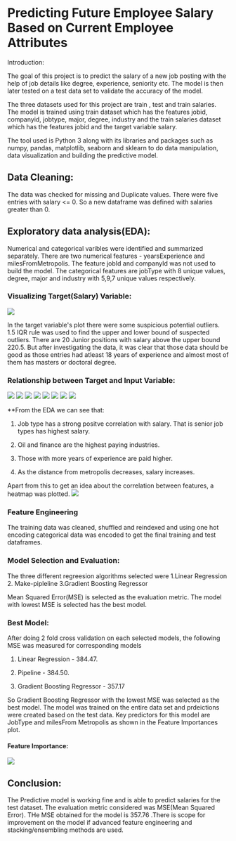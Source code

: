 # Predicting Future Employee Salary Based on Current Employee Attributes

Introduction:

The goal of this project is to predict the salary of a new job posting with the help of job details like degree, experience, seniority etc. The model is then later tested on a test data set to validate the accuracy of the model.

The three datasets used for this project are train , test and train salaries. The model is trained using train dataset which has the features jobid, companyid, jobtype, major, degree, industry and the train salaries dataset which has the features jobid and the target variable salary.

The tool used is Python 3 along with its libraries and packages such as numpy, pandas, matplotlib, seaborn and sklearn to do data manipulation, data visualization and building the predictive model.

## Data Cleaning:
The data was checked for missing and Duplicate values. There were five entries with salary <= 0. So a new dataframe was defined with salaries greater than 0.

## Exploratory data analysis(EDA):
Numerical and categorical varibles were identified and summarized separately. There are two numerical features - yearsExperience and milesFromMetropolis. The feature jobId and companyId was not used to build the model. The categorical features are jobType with 8 unique values, degree, major and industry with 5,9,7 unique values respectively.

### Visualizing Target(Salary) Variable:

<img src = "image/salary-distribuition.png">

In the target variable's plot there were some suspicious potential outliers. 1.5 IQR rule was used to find the upper and lower bound of suspected outliers. There are 20 Junior positions with salary above the upper bound 220.5. But after investigating the data, it was clear that those data should be good as those entries had atleast 18 years of experience and almost most of them has masters or doctoral degree.

### Relationship between Target and Input Variable:
<img src = "image/salary-companyId.png">
<img src = "image/salary-jobType.png">
<img src = "image/salary-degree.png">
<img src = "image/salary-major.png">
<img src = "image/salary-degree.png">
<img src = "image/salary-industry.png">
<img src = "image/salary-experience.png">
<img src = "image/salary-milesFromMetapolis.png">

**From the EDA we can see that:

1. Job type has a strong positve correlation with salary. That is senior job types has highest salary.  

2. Oil and finance are the highest paying industries.  

3. Those with more years of experience are paid higher. 

4. As the distance from metropolis decreases, salary increases. 

Apart from this to get an idea about the correlation between features, a heatmap was plotted.
<img src = "image/heatmap.png">

### Feature Engineering
The training data was cleaned, shuffled and reindexed and using one hot encoding categorical data was encoded to get the final training and test dataframes.

### Model Selection and Evaluation:
The three different regreesion algorithms selected were 1.Linear Regression  2. Make-pipleline 3.Gradient Boosting Regressor

Mean Squared Error(MSE) is selected as the evaluation metric. The model with lowest MSE is selected has the best model.

### Best Model:
After doing 2 fold cross validation on each selected models, the following MSE was measured for corresponding models

1. Linear Regression - 384.47. 

2. Pipeline - 384.50. 

3. Gradient Boosting Regressor - 357.17

So Gradient Boosting Regressor with the lowest MSE was selected as the best model. The model was trained on the entire data set and prdeictions were created based on the test data. Key predictors for this model are JobType and milesFrom Metropolis as shown in the Feature Importances plot.

#### Feature Importance:
<img src = "image/feature-importance.png">

## Conclusion:
The Predictive model is working fine and is able to predict salaries for the test dataset. The evaluation metric considered was MSE(Mean Squared Error). THe MSE obtained for the model is 357.76 .There is scope for improvement on the model if advanced feature engineering and stacking/ensembling methods are used.

